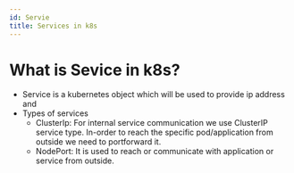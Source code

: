 ```yaml
---
id: Servie
title: Services in k8s
---
```


# What is Sevice in k8s?
* Service is a kubernetes object which will be used to provide ip address and 
* Types of services
     * ClusterIp: For internal service communication we use ClusterIP service type. In-order to reach the specific pod/application from outside we need to portforward it.
     * NodePort: It is used to reach or communicate with application or service from outside.